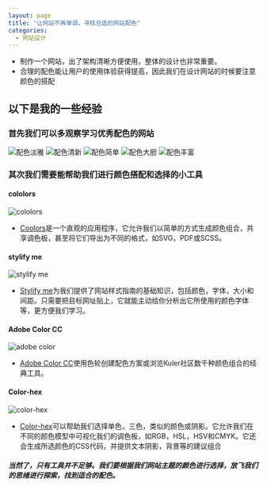 ```yaml
---
layout: page
title: "让网站不再单调，寻找合适的网站配色"
categories:
  - 网站设计
---
```


- 制作一个网站，出了架构清晰方便使用，整体的设计也非常重要。
- 合理的配色能让用户的使用体验获得提高，因此我们在设计网站的时候要注意颜色的搭配

## 以下是我的一些经验
### 首先我们可以多观察学习优秀配色的网站
![配色淡雅]()
![配色清新]()
![配色简单]()
![配色大胆]()
![配色丰富]()

### 其次我们需要能帮助我们进行颜色搭配和选择的小工具
#### cololors
![cololors]()
- [Coolors](https://coolors.co/)是一个直观的应用程序，它允许我们以简单的方式生成颜色组合，共享调色板，甚至将它们导出为不同的格式，如SVG，PDF或SCSS。

#### stylify me[]()
![stylify me]()
- [Stylify me](http://stylifyme.com/)为我们提供了网站样式指南的基础知识，包括颜色，字体，大小和间距。只需要把目标网址贴上，它就能主动给你分析出它所使用的颜色字体等，更方便我们学习。

#### Adobe Color CC
![adobe color]()
- [Adobe Color CC](https://color.adobe.com/zh/create/color-wheel/)使用色轮创建配色方案或浏览Kuler社区数千种颜色组合的经典工具。

#### Color-hex
![color-hex]()
- [Color-hex](https://www.color-hex.com/)可以帮助我们选择单色，三色，类似的颜色或阴影。它允许我们在不同的颜色模型中可视化我们的调色板，如RGB，HSL，HSV和CMYK。它还会生成所选颜色的CSS代码，并提供文本阴影，背景等的建议组合

##### 当然了，只有工具并不足够。我们要根据我们网站主题的颜色进行选择，放飞我们的思绪进行探索，找到适合的配色。